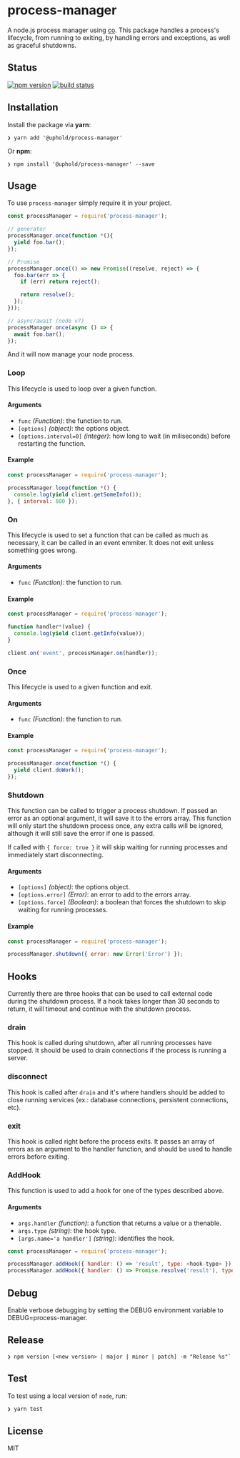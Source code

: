 # process-manager

A node.js process manager using [co](https://www.npmjs.com/package/co). This package handles a
process's lifecycle, from running to exiting, by handling errors and exceptions, as well as
graceful shutdowns.

## Status

[![npm version][npm-image]][npm-url] [![build status][travis-image]][travis-url]

## Installation

Install the package via **yarn**:

```shell
❯ yarn add '@uphold/process-manager'
```

Or **npm**:

```shell
❯ npm install '@uphold/process-manager' --save
```

## Usage

To use `process-manager` simply require it in your project.

```js
const processManager = require('process-manager');

// generator
processManager.once(function *(){
  yield foo.bar();
});

// Promise
processManager.once(() => new Promise((resolve, reject) => {
  foo.bar(err => {
    if (err) return reject();

    return resolve();
  });
}));

// async/await (node v7)
processManager.once(async () => {
  await foo.bar();
});
```

And it will now manage your node process.

### Loop

This lifecycle is used to loop over a given function.

#### Arguments

-   `func` _(Function)_: the function to run.
-   `[options]` _(object)_: the options object.
-   `[options.interval=0]` _(integer)_: how long to wait (in miliseconds) before restarting the function.

#### Example

```js
const processManager = require('process-manager');

processManager.loop(function *() {
  console.log(yield client.getSomeInfo());
}, { interval: 600 });
```

### On

This lifecycle is used to set a function that can be called as much as necessary, it can be called
in an event emmiter. It does not exit unless something goes wrong.

#### Arguments

-   `func` _(Function)_: the function to run.

#### Example

```js
const processManager = require('process-manager');

function handler*(value) {
  console.log(yield client.getInfo(value));
}

client.on('event', processManager.on(handler));
```

### Once

This lifecycle is used to a given function and exit.

#### Arguments

-   `func` _(Function)_: the function to run.

#### Example

```js
const processManager = require('process-manager');

processManager.once(function *() {
  yield client.doWork();
});
```

### Shutdown

This function can be called to trigger a process shutdown. If passed an error as an optional
argument, it will save it to the errors array. This function will only start the shutdown process
once, any extra calls will be ignored, although it will still save the error if one is passed.

If called with `{ force: true }` it will skip waiting for running processes and immediately start
disconnecting.

#### Arguments

-   `[options]` _(object)_: the options object.
-   `[options.error]` _(Error)_: an error to add to the errors array.
-   `[options.force]` _(Boolean)_: a boolean that forces the shutdown to skip waiting for running processes.

#### Example

```js
const processManager = require('process-manager');

processManager.shutdown({ error: new Error('Error') });
```

## Hooks

Currently there are three hooks that can be used to call external code during the shutdown process.
If a hook takes longer than 30 seconds to return, it will timeout and continue with the shutdown process.

### drain

This hook is called during shutdown, after all running processes have stopped.
It should be used to drain connections if the process is running a server.

### disconnect

This hook is called after `drain` and it's where
handlers should be added to close running services (ex.: database connections, persistent
connections, etc).

### exit

This hook is called right before the process exits. It passes an array of errors as an argument
to the handler function, and should be used to handle errors before exiting.

### AddHook

This function is used to add a hook for one of the types described above.

#### Arguments

-   `args.handler` _(function)_: a function that returns a value or a thenable.
-   `args.type` _(string)_: the hook type.
-   `[args.name='a handler']` _(string)_: identifies the hook.

```js
const processManager = require('process-manager');

processManager.addHook({ handler: () => 'result', type: <hook-type> });
processManager.addHook({ handler: () => Promise.resolve('result'), type: <hook-type> });
```

## Debug

Enable verbose debugging by setting the DEBUG environment variable to DEBUG=process-manager.

## Release

```shell
❯ npm version [<new version> | major | minor | patch] -m "Release %s"`
```

## Test

To test using a local version of `node`, run:

```sh
❯ yarn test
```

## License

MIT

[npm-image]: https://img.shields.io/npm/v/@uphold/process-manager.svg?style=flat-square

[npm-url]: https://npmjs.org/package/@uphold/process-manager

[travis-image]: https://img.shields.io/travis/uphold/process-manager.svg?style=flat-square

[travis-url]: https://travis-ci.org/uphold/process-manager

